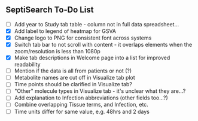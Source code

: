 ## SeptiSearch To-Do List

- [ ] Add year to Study tab table - column not in full data spreadsheet...
- [x] Add label to legend of heatmap for GSVA
- [x] Change logo to PNG for consistent font across systems
- [x] Switch tab bar to not scroll with content - it overlaps elements when the zoom/resolution is less than 1080p
- [x] Make tab descriptions in Welcome page into a list for improved readability
- [ ] Mention if the data is all from patients or not (?)
- [ ] Metabolite names are cut off in Visualize tab plot
- [ ] Time points should be clarified in Visualize tab?
- [ ] "Other" molecule types in Visualize tab - it's unclear what they are...?
- [ ] Add explanation to Infection abbreviations (other fields too...?)
- [ ] Combine overlapping Tissue terms, and Infection, etc.
- [ ] Time units differ for same value, e.g. 48hrs and 2 days
